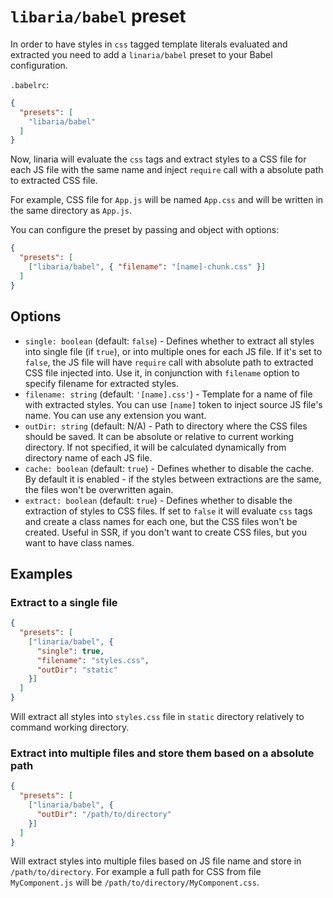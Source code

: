 # `libaria/babel` preset

In order to have styles in `css` tagged template literals evaluated and extracted you need to add a `linaria/babel` preset to your Babel configuration.

`.babelrc`:

```json
{
  "presets": [
    "libaria/babel"
  ]
}
```

Now, linaria will evaluate the `css` tags and extract styles to a CSS file for each JS file with the same name and inject `require` call with a absolute path to extracted CSS file.

For example, CSS file for `App.js` will be named `App.css` and will be written in the same directory as `App.js`.

You can configure the preset by passing and object with options:

```json
{
  "presets": [
    ["libaria/babel", { "filename": "[name]-chunk.css" }]
  ]
}
```

## Options

* `single: boolean` (default: `false`) - Defines whether to extract all styles into single file (if `true`), or into multiple ones for each JS file. If it's set to `false`, the JS file will have `require` call with absolute path to extracted CSS file injected into. Use it, in conjunction with `filename` option to specify filename for extracted styles.
* `filename: string` (default: `'[name].css'`) - Template for a name of file with extracted styles. You can use `[name]` token to inject source JS file's name. You can use any extension you want.
* `outDir: string` (default: N/A) - Path to directory where the CSS files should be saved. It can be absolute or relative to current working directory. If not specified, it will be calculated dynamically from directory name of each JS file.
* `cache: boolean` (default: `true`) - Defines whether to disable the cache. By default it is enabled - if the styles between extractions are the same, the files won't be overwritten again.
* `extract: boolean` (default: `true`) - Defines whether to disable the extraction of styles to CSS files. If set to `false` it will evaluate `css` tags and create a class names for each one, but the CSS files won't be created. Useful in SSR, if you don't want to create CSS files, but you want to have class names.

## Examples

### Extract to a single file

```json
{
  "presets": [
    ["linaria/babel", {
      "single": true,
      "filename": "styles.css",
      "outDir": "static"
    }]
  ]
}
```

Will extract all styles into `styles.css` file in `static` directory relatively to command working directory.

### Extract into multiple files and store them based on a absolute path

```json
{
  "presets": [
    ["linaria/babel", {
      "outDir": "/path/to/directory"
    }]
  ]
}
```

Will extract styles into multiple files based on JS file name and store in `/path/to/directory`.
For example a full path for CSS from file `MyComponent.js` will be `/path/to/directory/MyComponent.css`.
